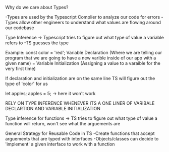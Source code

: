 Why do we care about Types?

-Types are used by the Typescript Complier to analyze our code for errors
-Types allow other engineers to understand what values are flowing around our codebase

Type Inference -> Typescript tries to figure out what type of value a variable refers to
-TS guesses the type

Example: const color = 'red';
Variable Declaration (Where we are telling our program that we are going to have a new varible inside of our app with a given name) = Variable Initialization (Assigning a value to a varaible for the very first time)

If declaration and initialization are on the same line TS will figure out the type of 'color' for us

let apples;
apples = 5; -> here it won't work

RELY ON TYPE INFERENCE WHENEVER ITS A ONE LINER OF VARIBALE DECLARTION AND VARIABLE INITIALIZATION

Type inference for functions -> TS tries to figure out what type of value a function will return, won't see what the arguements are

General Strategy for Reusable Code in TS
-Create functions that accept arguements that are typed with interfaces
-Objects/classes can decide to 'implement' a given interface to work with a function

